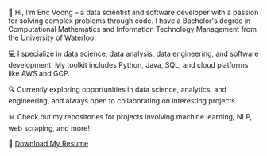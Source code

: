 👋 Hi, I’m Eric Voong – a data scientist and software developer with a passion for solving complex problems through code. I have a Bachelor's degree in Computational Mathematics and Information Technology Management from the University of Waterloo.

💻 I specialize in data science, data analysis, data engineering, and software development. My toolkit includes Python, Java, SQL, and cloud platforms like AWS and GCP.

🔍 Currently exploring opportunities in data science, analytics, and engineering, and always open to collaborating on interesting projects.

📊 Check out my repositories for projects involving machine learning, NLP, web scraping, and more!

📄 [Download My Resume](Eric_Voong_Resume.pdf)
